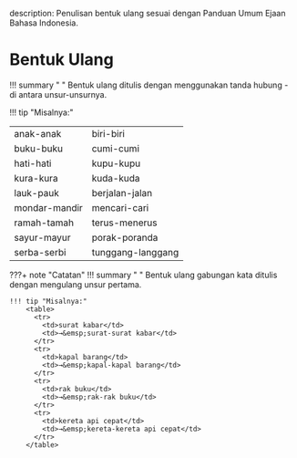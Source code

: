 description: Penulisan bentuk ulang sesuai dengan Panduan Umum Ejaan Bahasa Indonesia.

# Bentuk Ulang

!!! summary " "
    Bentuk ulang ditulis dengan menggunakan tanda hubung <span class="penanda">-</span> di antara unsur-unsurnya.

!!! tip "Misalnya:"
    <table>
      <tr>
        <td>anak-anak</td>
        <td>biri-biri</td>
    </tr>
      <tr>
        <td>buku-buku</td>
        <td>cumi-cumi</td>
      </tr>
      <tr>
        <td>hati-hati</td>
        <td>kupu-kupu</td>
      </tr>
      <tr>
        <td>kura-kura</td>
        <td>kuda-kuda</td>
      </tr>
      <tr>
        <td>lauk-pauk</td>
        <td>berjalan-jalan</td>
      </tr>
      <tr>
        <td>mondar-mandir</td>
        <td>mencari-cari</td>
     </tr>
      <tr>
        <td>ramah-tamah</td>
        <td>terus-menerus</td>
      </tr>
      <tr>
        <td>sayur-mayur</td>
        <td>porak-poranda</td>
      </tr>
      <tr>
        <td>serba-serbi</td>
        <td>tunggang-langgang</td>
      </tr>
    </table>
    
???+ note "Catatan"
    !!! summary " "
        Bentuk ulang gabungan kata ditulis dengan mengulang unsur pertama.

    !!! tip "Misalnya:"
        <table>
          <tr>
            <td>surat kabar</td>
            <td>→&emsp;surat-surat kabar</td>
          </tr>
          <tr>
            <td>kapal barang</td>
            <td>→&emsp;kapal-kapal barang</td>
          </tr>
          <tr>
            <td>rak buku</td>
            <td>→&emsp;rak-rak buku</td>
          </tr>
          <tr>
            <td>kereta api cepat</td>
            <td>→&emsp;kereta-kereta api cepat</td>
          </tr>
        </table>
